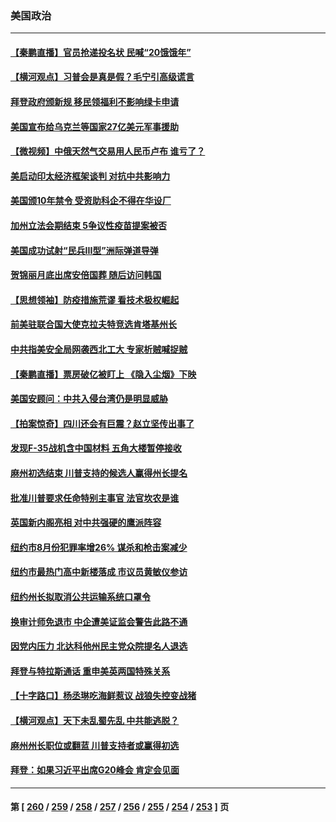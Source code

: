 ### 美国政治
---
#### [【秦鹏直播】官员抢递投名状 民喊“20饿饿年”](../../pages/ncid1078159/n13820314.md) 
#### [【横河观点】习普会是真是假？毛宁引高级谎言](../../pages/ncid1078159/n13820353.md) 
#### [拜登政府颁新规 移民领福利不影响绿卡申请](../../pages/ncid1078159/n13820304.md) 
#### [美国宣布给乌克兰等国家27亿美元军事援助](../../pages/ncid1078159/n13820237.md) 
#### [【微视频】中俄天然气交易用人民币卢布 谁亏了？](../../pages/ncid1078159/n13820199.md) 
#### [美启动印太经济框架谈判 对抗中共影响力](../../pages/ncid1078159/n13819753.md) 
#### [美国颁10年禁令 受资助科企不得在华设厂](../../pages/ncid1078159/n13819710.md) 
#### [加州立法会期结束 5争议性疫苗提案被否](../../pages/ncid1078159/n13819743.md) 
#### [美国成功试射“民兵III型”洲际弹道导弹](../../pages/ncid1078159/n13819596.md) 
#### [贺锦丽月底出席安倍国葬 随后访问韩国](../../pages/ncid1078159/n13819565.md) 
#### [【思想领袖】防疫措施荒谬 看技术极权崛起](../../pages/ncid1078159/n13806664.md) 
#### [前美驻联合国大使克拉夫特竞选肯塔基州长](../../pages/ncid1078159/n13819583.md) 
#### [中共指美安全局网袭西北工大 专家析贼喊捉贼](../../pages/ncid1078159/n13819395.md) 
#### [【秦鹏直播】票房破亿被盯上 《隐入尘烟》下映](../../pages/ncid1078159/n13819590.md) 
#### [美国安顾问：中共入侵台湾仍是明显威胁](../../pages/ncid1078159/n13819553.md) 
#### [【拍案惊奇】四川还会有巨震？赵立坚传出事了](../../pages/ncid1078159/n13819366.md) 
#### [发现F-35战机含中国材料 五角大楼暂停接收](../../pages/ncid1078159/n13819533.md) 
#### [麻州初选结束 川普支持的候选人赢得州长提名](../../pages/ncid1078159/n13819368.md) 
#### [批准川普要求任命特别主事官 法官坎农是谁](../../pages/ncid1078159/n13819421.md) 
#### [英国新内阁亮相 对中共强硬的鹰派阵容](../../pages/ncid1078159/n13819202.md) 
#### [纽约市8月份犯罪率增26% 谋杀和枪击案减少](../../pages/ncid1078159/n13818988.md) 
#### [纽约市最热门高中新楼落成 市议员黄敏仪参访](../../pages/ncid1078159/n13818995.md) 
#### [纽约州长拟取消公共运输系统口罩令](../../pages/ncid1078159/n13819013.md) 
#### [换审计师免退市 中企遭美证监会警告此路不通](../../pages/ncid1078159/n13818792.md) 
#### [因党内压力 北达科他州民主党众院提名人退选](../../pages/ncid1078159/n13818880.md) 
#### [拜登与特拉斯通话 重申美英两国特殊关系](../../pages/ncid1078159/n13818789.md) 
#### [【十字路口】杨丞琳吃海鲜惹议 战狼失控变战猪](../../pages/ncid1078159/n13818823.md) 
#### [【横河观点】天下未乱蜀先乱 中共能逃脱？](../../pages/ncid1078159/n13818826.md) 
#### [麻州州长职位或翻蓝 川普支持者或赢得初选](../../pages/ncid1078159/n13818688.md) 
#### [拜登：如果习近平出席G20峰会 肯定会见面](../../pages/ncid1078159/n13818775.md) 

---
#### 第 [ [260](./260.md) / [259](./259.md) / [258](./258.md) / [257](./257.md) / [256](./256.md) / [255](./255.md) / [254](./254.md) / [253](./253.md) ] 页
